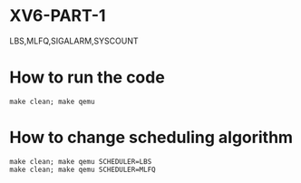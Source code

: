 # XV6-PART-1
LBS,MLFQ,SIGALARM,SYSCOUNT

# How to run the code
`make clean; make qemu`
# How to change scheduling algorithm
`make clean; make qemu SCHEDULER=LBS`<br>
`make clean; make qemu SCHEDULER=MLFQ`<br>